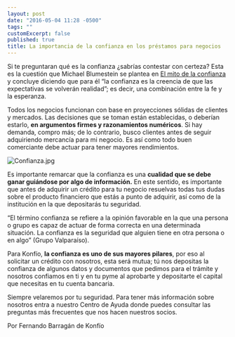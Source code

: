```yaml
---
layout: post
date: "2016-05-04 11:28 -0500"
tags: ""
customExcerpt: false
published: true
title: La importancia de la confianza en los préstamos para negocios
---
```

Si te preguntaran qué es la confianza ¿sabrías contestar con certeza? Esta es la cuestión que Michael Blumestein se plantea en [El mito de la confianza](https://www.entrepreneur.com/article/275069) y concluye diciendo que para él “la confianza es la creencia de que las expectativas se volverán realidad”; es decir, una combinación entre la fe y la esperanza. 

Todos los negocios funcionan con base en proyecciones sólidas de clientes y mercados. Las decisiones que se toman están establecidas, o deberían estarlo, **en argumentos firmes y razonamientos numéricos**. Si hay demanda, compro más; de lo contrario, busco clientes antes de seguir adquiriendo mercancía para mi negocio. Es así como todo buen comerciante debe actuar para tener mayores rendimientos.

![Confianza.jpg]({{site.baseurl}}/img/Confianza.jpg)

Es importante remarcar que la confianza es una **cualidad que se debe ganar guiándose por algo de información.** En este sentido, es importante que antes de adquirir un crédito para tu negocio resuelvas todas tus dudas sobre el producto financiero que estás a punto de adquirir, así como de la institución en la que depositarás tu seguridad.

“El término confianza se refiere a la opinión favorable en la que una persona o grupo es capaz de actuar de forma correcta en una determinada situación. La confianza es la seguridad que alguien tiene en otra persona o en algo” (Grupo Valparaíso).

Para Konfío, **la confianza es uno de sus mayores pilares**, por eso al solicitar un crédito con nosotros, esta será mutua; tú nos depositas la confianza de algunos datos y documentos que pedimos para el trámite y nosotros confiamos en ti y en tu pyme al aprobarte y depositarte el capital que necesitas en tu cuenta bancaria. 

Siempre velaremos por tu seguridad. Para tener más información sobre nosotros entra a nuestro Centro de Ayuda donde puedes consultar las preguntas más frecuentes que nos hacen nuestros socios.

Por Fernando Barragán de Konfío
